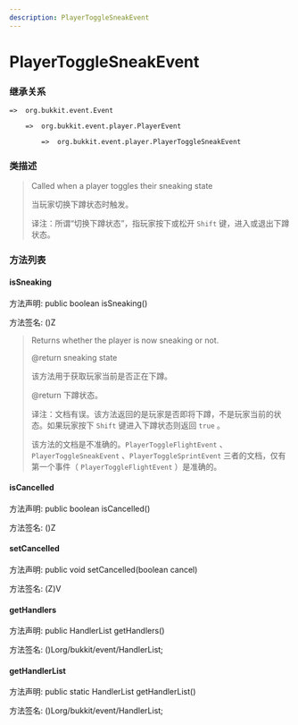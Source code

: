 ```yaml
---
description: PlayerToggleSneakEvent
---
```


# PlayerToggleSneakEvent

### 继承关系

    =>  org.bukkit.event.Event

        =>  org.bukkit.event.player.PlayerEvent

            =>  org.bukkit.event.player.PlayerToggleSneakEvent

### 类描述

> Called when a player toggles their sneaking state
>
> 当玩家切换下蹲状态时触发。
>
> 译注：所谓“切换下蹲状态”，指玩家按下或松开 `Shift` 键，进入或退出下蹲状态。

### 方法列表

#### isSneaking

方法声明: public boolean isSneaking()

方法签名: ()Z

> Returns whether the player is now sneaking or not.
>
> @return sneaking state
>
> 该方法用于获取玩家当前是否正在下蹲。
>
> @return 下蹲状态。
>
> 译注：文档有误。该方法返回的是玩家是否即将下蹲，不是玩家当前的状态。如果玩家按下 `Shift` 键进入下蹲状态则返回 `true` 。
> 
> 该方法的文档是不准确的。`PlayerToggleFlightEvent` 、`PlayerToggleSneakEvent` 、`PlayerToggleSprintEvent` 三者的文档，仅有第一个事件（ `PlayerToggleFlightEvent` ）是准确的。

#### isCancelled

方法声明: public boolean isCancelled()

方法签名: ()Z

#### setCancelled

方法声明: public void setCancelled(boolean cancel)

方法签名: (Z)V

#### getHandlers

方法声明: public HandlerList getHandlers()

方法签名: ()Lorg/bukkit/event/HandlerList;

#### getHandlerList

方法声明: public static HandlerList getHandlerList()

方法签名: ()Lorg/bukkit/event/HandlerList;